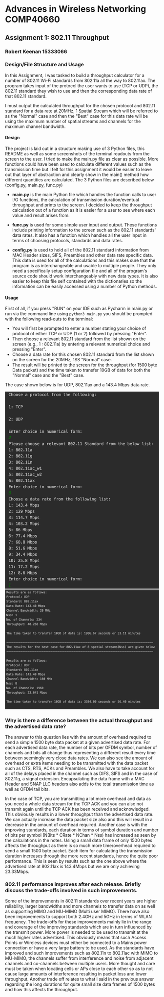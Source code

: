 # Advances in Wireless Networking COMP40660
## Assignment 1: 802.11 Throughput
### Robert Keenan 15333066

### Design/File Structure and Usage
In this Assignment, I was tasked to build a throughput calculator for a number of 802.11 Wi-Fi standards from 802.11a all the way to 802.11ax. 
The program takes input of the protocol the user wants to use (TCP or UDP), the 802.11 standard they wish to use
and then the corresponding data rate of that 802.11 standard. 

I must output the calculated throughput for the chosen protocol and 802.11 standard for a data rate at 20MHz, 1 Spatial Stream 
which will be referred to as the "Normal" case and then the "Best" case for this data rate will be using the maximum number of spatial streams and channels for the maximum channel bandwidth.

#### Design 
The project is laid out in a structure making use of 3 Python files, this README as well as some screenshots of the terminal readouts from the screen to the user.
I tried to make the main.py file as clear as possible. More functions could have been used to calculate different values such as the transmission time but
I felt for this assignment it would be easier to leave out that layer of abstraction and clearly show in the main() method how different quantities are calculated. 
The 3 Python files are described below (config.py, main.py, func.py)

- **main.py** is the main Python file which handles the function calls to user I/O functions, the calculation of transmission duration/eventual 
throughput and prints to the screen. I decided to keep the throughput calculation out of a function as it is easier for a user to see where 
each value and result arises from. 

- **func.py** is used for some simple user input and output. These functions include printing information to the screen such as
the 802.11 standards' data rates. It also has a function which handles all the user input in terms of choosing protocols,
standards and data rates.

- **config.py** is used to hold all of the 802.11 standard information from MAC Header sizes, SIFS, Preambles and other data rate
specific data. This data is used for all of the calculations and this makes sure that the program is as interchangeable and usable to multiple people. They only need
a specifically setup configuration file and all of the program's source code should work interchangeably with new data types. It is also easier to keep this file self contained with the dictionaries
so the information can be easily accessed using a number of Python methods. 

#### Usage
First of all, if you press "RUN" on your IDE such as Pycharm in main.py or run via the command line using `python3 main.py` you should be prompted with the following read-outs to the terminal:
-  You will first be prompted to enter a number stating your choice of protocol of either TCP or UDP (1 or 2)
followed by pressing "Enter". 
- Then choose a relevant 802.11 standard from the list shown on the screen (e.g., 1 : 802.11a) by entering a relevant numerical choice and pressing "Enter".
- Choose a data rate for this chosen 802.11 standard from the list shown on the screen for the 20MHz, 1SS "Normal" case. 
- The result will be printed to the screen for the throughput (for 1500 byte Data packet) and the time taken to transfer 10GB of data for both
the "Normal" case and the "Best" case. 

The case shown below is for UDP, 802.11ax and a 143.4 Mbps data rate. 

![](terminal1.png)
![](terminal2.png)



### Why is there a difference between the actual throughput and the advertised data rate?
The answer to this question lies with the amount of overhead required to send a simple 1500 byte data packet at a given advertised data rate.
For each advertised data rate, the number of bits per OFDM symbol, number of channels and bits all change thus representing a different result every time between seemingly very close data rates.
We can also see the amount of overhead or extra items needing to be transmitted with the data packet such as CTS, RTS, ACKs and Preambles. We also have to take account for all of the delays 
placed in the channel such as DIFS, SIFS and in the case of 802.11g, a signal extension. Encapsulating the data frame with a MAC Header and SNAP LLC headers also adds to the total transmission time as well as OFDM tail bits. 

In the case of TCP, you are transmitting a lot more overhead and data as you need a whole data stream for the TCP ACK and you can also not transmit again until the
TCP ACK has been received and acknowledged. This obviously results in a lower throughput than the advertised data rate. We can actually increase the data packet size also and this will result in a decrease in the amount of overhead required. 
Another case is with the improving standards, each duration in terms of symbol duration and number of bits per symbol (NBits * CRate * NChan * Nss) has increased as seen by the calculations in the notes. Using a small data frame 
of only 1500 bytes affects the throughput as there is so much more time/overhead required to send a small 1500 byte packet. Each item for calculating the transmission duration increases through the more recent 
standards, hence the quite poor performance. 
This is seen by results such as the one above where the advertised rate at 802.11ax is 143.4Mbps but we are only achieving 23.33Mbps. 

### 802.11 performance improves after each release. Briefly discuss the trade-offs involved in such improvements. 
Some of the improvements in 802.11 standards over recent years are higher reliability, larger bandwidths and more channels to transfer data on as well as supporting MIMO and MU-MIMO (Multi user MIMO).
There have also been improvements to support both 2.4GHz and 5GHz in terms of WLAN frequency. The trade-offs for these improvements mainly lie in the range and coverage of the improving standards 
which are in turn influenced by the transmit power. More power is needed to be used to transmit at the much higher rates advertised. This obviously means that such Access Points or Wireless devices 
must either be connected to a Mains power connection or have a very large battery to be used. As the standards have improved and such improvements such as 802.11n to 802.11ac with MIMO to MU-MIMO,
the channels suffer from interference and noise from adjacent channels and co-channels between multiple users. 
More thought and care must be taken when locating cells or APs close to each other so as to not cause large amounts of interference resulting in packet loss and lower throughput. 
Another trade off relates to what I said in the previous answer regarding the long durations for quite small size data frames of 1500 bytes and how this affects the throughput. 

